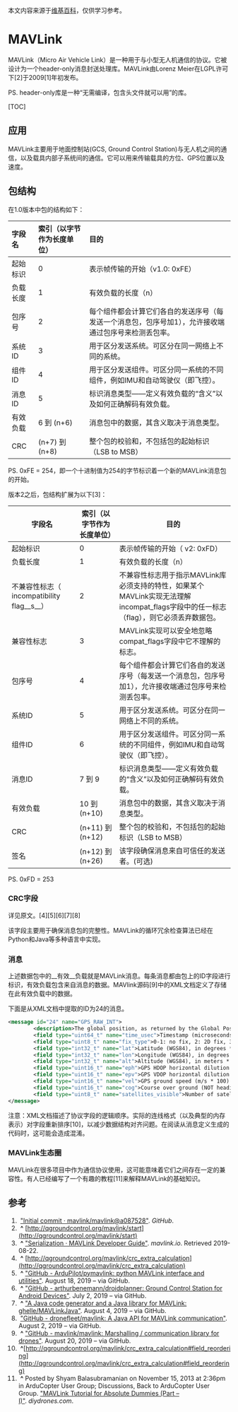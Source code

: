 本文内容来源于[维基百科](https://en.wikipedia.org/wiki/MAVLink)，仅供学习参考。

# MAVLink

MAVLink（Micro Air Vehicle Link）是一种用于与小型无人机通信的协议。它被设计为一个header-only消息封送处理库。MAVLink由Lorenz Meier在LGPL许可下[2]于2009[1]年初发布。

PS. header-only库是一种“无需编译，包含头文件就可以用”的库。

[TOC]

## 应用

MAVLink主要用于地面控制站(GCS,  Ground Control Station)与无人机之间的通信，以及载具内部子系统间的通信。它可以用来传输载具的方位、GPS位置以及速度。

## 包结构

在1.0版本中包的结构如下：

| 字段名  | 索引（以字节作为长度单位） | 目的                                       |
| :--- | :------------ | :--------------------------------------- |
| 起始标识 | 0             | 表示帧传输的开始（v1.0: 0xFE）                     |
| 负载长度 | 1             | 有效负载的长度（n）                               |
| 包序号  | 2             | 每个组件都会计算它们各自的发送序号（每发送一个消息包，包序号加1），允许接收端通过包序号来检测丢包率。 |
| 系统ID | 3             | 用于区分发送系统。可区分在同一网络上不同的系统。                 |
| 组件ID | 4             | 用于区分发送组件。可区分同一系统的不同组件，例如IMU和自动驾驶仪（即飞控）。  |
| 消息ID | 5             | 标识消息类型——定义有效负载的“含义”以及如何正确解码有效负载。         |
| 有效负载 | 6 到 (n+6)     | 消息包中的数据，其含义取决于消息类型。                      |
| CRC  | (n+7) 到 (n+8) | 整个包的校验和，不包括包的起始标识（LSB to MSB）            |

PS. 0xFE = 254，即一个十进制值为254的字节标识着一个新的MAVLink消息包的开始。

版本2之后，包结构扩展为以下[3]：

| 字段名                                | 索引（以字节作为长度单位）   | 目的                                       |
| ---------------------------------- | --------------- | ---------------------------------------- |
| 起始标识                               | 0               | 表示帧传输的开始（ v2: 0xFD）                      |
| 负载长度                               | 1               | 有效负载的长度（n）                               |
| 不兼容性标志（ incompatibility flag__s__） | 2               | 不兼容性标志用于指示MAVLink库必须支持的特性，如果某个MAVLink实现无法理解incompat_flags字段中的任一标志（flag），则它必须丢弃数据包。 |
| 兼容性标志                              | 3               | MAVLink实现可以安全地忽略compat_flags字段中它不理解的标志。  |
| 包序号                                | 4               | 每个组件都会计算它们各自的发送序号（每发送一个消息包，包序号加1），允许接收端通过包序号来检测丢包率。 |
| 系统ID                               | 5               | 用于区分发送系统。可区分在同一网络上不同的系统。                 |
| 组件ID                               | 6               | 用于区分发送组件。可区分同一系统的不同组件，例如IMU和自动驾驶仪（即飞控）。  |
| 消息ID                               | 7 到 9           | 标识消息类型——定义有效负载的“含义”以及如何正确解码有效负载。         |
| 有效负载                               | 10 到 (n+10)     | 消息包中的数据，其含义取决于消息类型。                      |
| CRC                                | (n+11) 到(n+12)  | 整个包的校验和，不包括包的起始标识（LSB to MSB）            |
| 签名                                 | (n+12) 到 (n+26) | 该字段确保消息来自可信任的发送者。(可选)                    |

PS. 0xFD = 253

### CRC字段

详见原文。[4]\[5]\[6]\[7]\[8]

该字段主要用于确保消息包的完整性。MAVLink的循环冗余检查算法已经在Python和Java等多种语言中实现。

### 消息

上述数据包中的__有效__负载就是MAVLink消息。每条消息都由包上的ID字段进行标识，有效负载包含来自消息的数据。MAVlink源码[9]中的XML文档定义了存储在此有效负载中的数据。

下面是从XML文档中提取的ID为24的消息。

```xml
<message id="24" name="GPS_RAW_INT">
        <description>The global position, as returned by the Global Positioning System (GPS). This is NOT the global position estimate of the system, but rather a RAW sensor value. See message GLOBAL_POSITION for the global position estimate. Coordinate frame is right-handed, Z-axis up (GPS frame).</description>
        <field type="uint64_t" name="time_usec">Timestamp (microseconds since UNIX epoch or microseconds since system boot)</field>
        <field type="uint8_t" name="fix_type">0-1: no fix, 2: 2D fix, 3: 3D fix. Some applications will not use the value of this field unless it is at least two, so always correctly fill in the fix.</field>
        <field type="int32_t" name="lat">Latitude (WGS84), in degrees * 1E7</field>
        <field type="int32_t" name="lon">Longitude (WGS84), in degrees * 1E7</field>
        <field type="int32_t" name="alt">Altitude (WGS84), in meters * 1000 (positive for up)</field>
        <field type="uint16_t" name="eph">GPS HDOP horizontal dilution of position in cm (m*100). If unknown, set to: UINT16_MAX</field>
        <field type="uint16_t" name="epv">GPS VDOP horizontal dilution of position in cm (m*100). If unknown, set to: UINT16_MAX</field>
        <field type="uint16_t" name="vel">GPS ground speed (m/s * 100). If unknown, set to: UINT16_MAX</field>
        <field type="uint16_t" name="cog">Course over ground (NOT heading, but direction of movement) in degrees * 100, 0.0..359.99 degrees. If unknown, set to: UINT16_MAX</field>
        <field type="uint8_t" name="satellites_visible">Number of satellites visible. If unknown, set to 255</field>
</message>
```

注意：XML文档描述了协议字段的逻辑顺序。实际的连线格式（以及典型的内存表示）对字段重新排序[10]，以减少数据结构对齐问题。在阅读从消息定义生成的代码时，这可能会造成混淆。

### MAVLink生态圈

MAVLink在很多项目中作为通信协议使用，这可能意味着它们之间存在一定的兼容性。有人已经编写了一个有趣的教程[11]来解释MAVLink的基础知识。

## 参考

1.  ["Initial commit · mavlink/mavlink@a087528"](https://github.com/mavlink/mavlink/commit/a087528b8146ddad17e9f39c1dd0c1353e5991d5). *GitHub*.
2.  **^** [http://qgroundcontrol.org/mavlink/start](http://qgroundcontrol.org/mavlink/start)
3.  **^** ["Serialization · MAVLink Developer Guide"](https://mavlink.io/en/guide/serialization.html). *mavlink.io*. Retrieved 2019-08-22.
4.  **^** [http://qgroundcontrol.org/mavlink/crc_extra_calculation](http://qgroundcontrol.org/mavlink/crc_extra_calculation)
5.  **^** ["GitHub - ArduPilot/pymavlink: python MAVLink interface and utilities"](https://github.com/ArduPilot/pymavlink). August 18, 2019 – via GitHub.
6.  **^** ["GitHub - arthurbenemann/droidplanner: Ground Control Station for Android Devices"](https://github.com/arthurbenemann/droidplanner). July 2, 2019 – via GitHub.
7.  **^** ["A Java code generator and a Java library for MAVLink: ghelle/MAVLinkJava"](https://github.com/ghelle/MAVLinkJava). August 4, 2019 – via GitHub.
8.  ["GitHub - dronefleet/mavlink: A Java API for MAVLink communication"](https://github.com/dronefleet/mavlink). August 2, 2019 – via GitHub.
9.  **^** ["GitHub - mavlink/mavlink: Marshalling / communication library for drones"](https://github.com/mavlink/mavlink). August 20, 2019 – via GitHub.
10.  **^**[http://qgroundcontrol.org/mavlink/crc_extra_calculation#field_reordering](http://qgroundcontrol.org/mavlink/crc_extra_calculation#field_reordering)
11.  **^** Posted by Shyam Balasubramanian on November 15, 2013 at 2:36pm in ArduCopter User Group; Discussions, Back to ArduCopter User Group. ["MAVLink Tutorial for Absolute Dummies (Part –I)"](https://diydrones.com/forum/topics/mavlink-tutorial-for-absolute-dummies-part-i?groupUrl=arducopterusergroup). *diydrones.com*.